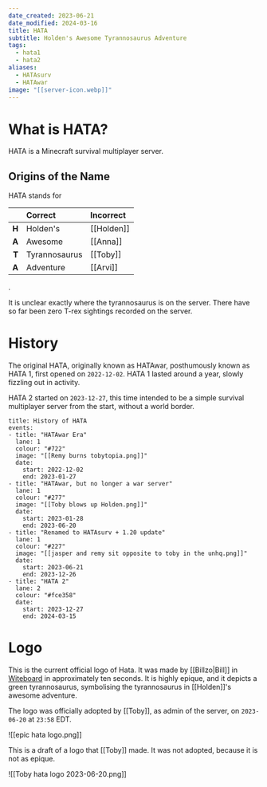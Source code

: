 ```yaml
---
date_created: 2023-06-21
date_modified: 2024-03-16
title: HATA
subtitle: Holden's Awesome Tyrannosaurus Adventure
tags:
  - hata1
  - hata2
aliases:
  - HATAsurv
  - HATAwar
image: "[[server-icon.webp]]"
---
```


# What is HATA?

HATA is a Minecraft survival multiplayer server.

## Origins of the Name

HATA stands for

|       | Correct       | Incorrect  |
| ----: | :------------ | :--------- |
| **H** | Holden's      | [[Holden]] |
| **A** | Awesome       | [[Anna]]   |
| **T** | Tyrannosaurus | [[Toby]]   |
| **A** | Adventure     | [[Arvi]]   |

.

It is unclear exactly where the tyrannosaurus is on the server. There have so far been zero T-rex sightings recorded on the server.

# History

The original HATA, originally known as HATAwar, posthumously known as HATA 1, first opened on `2022-12-02`. HATA 1 lasted around a year, slowly fizzling out in activity.

HATA 2 started on `2023-12-27`, this time intended to be a simple survival multiplayer server from the start, without a world border.

```infobox-timeline
title: History of HATA
events:
- title: "HATAwar Era"
  lane: 1
  colour: "#722"
  image: "[[Remy burns tobytopia.png]]"
  date:
    start: 2022-12-02
    end: 2023-01-27
- title: "HATAwar, but no longer a war server"
  lane: 1
  colour: "#277"
  image: "[[Toby blows up Holden.png]]"
  date:
    start: 2023-01-28
    end: 2023-06-20
- title: "Renamed to HATAsurv + 1.20 update"
  lane: 1
  colour: "#227"
  image: "[[jasper and remy sit opposite to toby in the unhq.png]]"
  date:
    start: 2023-06-21
    end: 2023-12-26
- title: "HATA 2"
  lane: 2
  colour: "#fce358"
  date:
    start: 2023-12-27
    end: 2024-03-15
```

# Logo

This is the current official logo of Hata. It was made by [[Billzo|Bill]] in [Witeboard](https://witeboard.com/) in approximately ten seconds. It is highly epique, and it depicts a green tyrannosaurus, symbolising the tyrannosaurus in [[Holden]]'s awesome adventure.

The logo was officially adopted by [[Toby]], as admin of the server, on `2023-06-20` at `23:58` EDT.

![[epic hata logo.png]]

This is a draft of a logo that [[Toby]] made. It was not adopted, because it is not as epique.

![[Toby hata logo 2023-06-20.png]]
